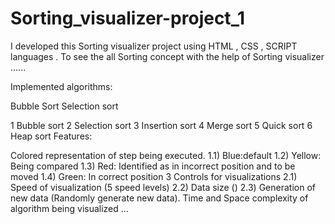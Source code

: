 # Sorting_visualizer-project_1

I developed this Sorting visualizer  project  using HTML ,  CSS , SCRIPT languages . To see the all Sorting concept with the help of  Sorting visualizer  ......

Implemented algorithms:

Bubble Sort 
Selection sort

1 Bubble sort
2 Selection sort
3 Insertion sort
4 Merge sort
5 Quick sort
6 Heap sort
Features:

Colored representation of step being executed. 1.1) Blue:default 1.2) Yellow: Being compared 1.3) Red: Identified as in incorrect position and to be moved 1.4) Green: In correct position
3 Controls for visualizations 2.1) Speed of visualization (5 speed levels) 2.2) Data size () 2.3) Generation of new data (Randomly generate new data).
Time and Space complexity of algorithm being visualized ...

